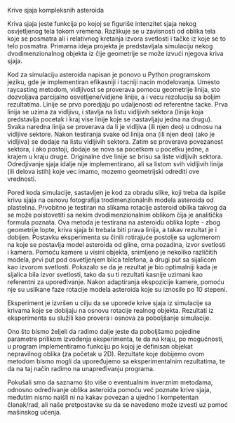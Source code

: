 ﻿
Krive sjaja kompleksnih asteroida

Kriva sjaja jeste funkcija po kojoj se figuriše intenzitet sjaja nekog osvjetljenog tela tokom
vremena. Razlikuje se u zavisnosti od oblika tela koje se posmatra ali i relativnog kretanja izvora
svetlosti i tačke iz koje se to telo posmatra.
Primarna ideja projekta je predstavljala simulaciju nekog dvodimenzionalnog objekta iz čije
geometrije se može izvući njegova kriva sjaja.

Kod za simulaciju asteroida napisan je ponovo u Python programskom jeziku, gde je implementiran efikasniji i tacniji nacin modelovanja. Umesto raycasting metodom, vidljivost se proverava pomocu geometrije linija, sto dozvoljava parcijalno osvetljene/vidjene linije, a i vecu rezoluciju sa boljim rezultatima. Linije se prvo poredjaju po udaljenosti od referentne tacke. Prva linija se uzima za vidljivu, i stavlja na listu vidljivih sektora (linija koja predstavlja pocetak i kraj vise linije koje se nastavljaju jedna na drugu). Svaka naredna linija se proverava da li je vidljiva (ili njen deo) u odnosu na vidljive sektore. Nakon testiranja svake od linija ona (ili njen deo) (ako je vidljiva) se dodaje na listu vidljivih sektora. Zatim se proverava povezanost sektora, i ako postoji, dodaje se nova sa pocetkom u pocetku jedne, a krajem u kraju druge. Originalne dve linije se brisu sa liste vidljivih sektora. Odredjivanje sjaja idalje nije implementirano, ali sa listom svih vidljivih linija (ili delova istih) koje vec imamo, mozemo geometrijski odrediti ove vrednosti.
 
Pored koda simulacije, sastavljen je kod za obradu slike, koji treba da ispiše krivu sjaja na osnovu
fotografija trodimenzionalnih modela asteroida od plastelina. Prvobitno je testiran na slikama
rotacije asteroid oblika takvog da se može poistovetiti sa nekim dvodimenzionalnim oblikom čija
je analitička formula poznata. Ova metoda je testirana na asteroidu oblika lopte - zbog
geometrije lopte, kriva sjaja bi trebala biti prava linija, a takav rezultat je i dobijen.
Postavku eksperimenta su činili rotirajuće postolje sa uglomerom na koje se postavlja model
asteroida od gline, crna pozadina, izvor svetlosti i kamera. Pomoću kamere u visini objekta,
snimljeno je nekoliko različitih modela, prvi put pod osvetljenjem blica telefona, a drugi put sa
sijalicom kao izvorom svetlosti. Pokazalo se da je rezultat je bio optimalniji kada je sijalica bila
izvor svetlosti, tako da su ti rezultati kasnije uzimani kao referentni za upoređivanje. Nakon
adaptiranja ekspozicije kamere, pomoću nje su uslikane faze rotacije modela asteroida koje su
iznosile po 10 stepeni.

Eksperiment je izvršen u cilju da se uporede krive sjaja iz simulacije sa krivama koje se dobijaju
na osnovu rotacije realnog objekta. Rezultati iz eksperimenta su služili kao provera i osnova za
poboljšanje simulacije.

Ono što bismo željeli da radimo dalje jeste da poboljšamo pojedine parametre prilikom
izvođenja eksperimenta, te da na kraju, po mogućnosti, u program implementiramo funkciju po
kojoj je definisan objekat nepravilnog oblika (za početak u 2D). Rezultate koje dobijemo ovom
metodom bismo mogli da upoređujemo sa eksperimentalnim rezultatima, te da na taj način
radimo na unapređivanju programa.

Pokušali smo da saznamo što više o eventualnim inverznim metodama, odnosno određivanje
oblika asteroida pomoću već poznate krive sjaja, međutim nismo naišli ni na kakav povezan a
ujedno I kompetentan članak/rad, ali naše pretpostavke su da se navedeno može izvesti uz
pomoć mašinskog učenja.
